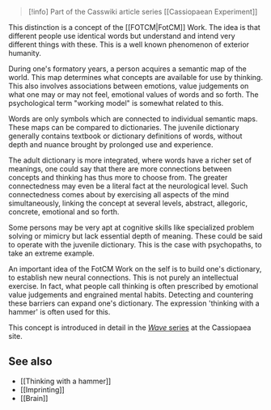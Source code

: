 
> [!info] Part of the Casswiki article series [[Cassiopaean Experiment]]

This distinction is a concept of the [[FOTCM|FotCM]] Work. The idea is that different people use identical words but understand and intend very different things with these. This is a well known phenomenon of exterior humanity.

During one's formatory years, a person acquires a semantic map of the world. This map determines what concepts are available for use by thinking. This also involves associations between emotions, value judgements on what one may or may not feel, emotional values of words and so forth. The psychological term "working model" is somewhat related to this.

Words are only symbols which are connected to individual semantic maps. These maps can be compared to dictionaries. The juvenile dictionary generally contains textbook or dictionary definitions of words, without depth and nuance brought by prolonged use and experience.

The adult dictionary is more integrated, where words have a richer set of meanings, one could say that there are more connections between concepts and thinking has thus more to choose from. The greater connectedness may even be a literal fact at the neurological level. Such connectedness comes about by exercising all aspects of the mind simultaneously, linking the concept at several levels, abstract, allegoric, concrete, emotional and so forth.

Some persons may be very apt at cognitive skills like specialized problem solving or mimicry but lack essential depth of meaning. These could be said to operate with the juvenile dictionary. This is the case with psychopaths, to take an extreme example.

An important idea of the FotCM Work on the self is to build one's dictionary, to establish new neural connections. This is not purely an intellectual exercise. In fact, what people call thinking is often prescribed by emotional value judgements and engrained mental habits. Detecting and countering these barriers can expand one's dictionary. The expression 'thinking with a hammer' is often used for this.

This concept is introduced in detail in the [_Wave_ series](http://cassiopaea.org/2010/05/08/the-wave-chapter-1-riding-the-wave/) at the Cassiopaea site.

See also
--------

*   [[Thinking with a hammer]]
*   [[Imprinting]]
*   [[Brain]]
